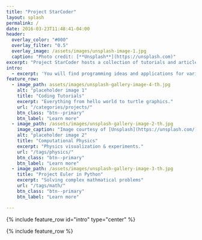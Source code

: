 ```yaml
---
title: "Project StarCoder"
layout: splash
permalink: /
date: 2016-03-23T11:48:41-04:00
header:
  overlay_color: "#000"
  overlay_filter: "0.5"
  overlay_image: /assets/images/unsplash-image-1.jpg
  caption: "Photo credit: [**Unsplash**](https://unsplash.com)"
excerpt: "Project StarCoder hosts a collection of tutorials and articles related with Programming for STEM students."
intro:
  - excerpt: 'You will find programming ideas and applications for various K12 subjects including math / physics / gaming / cryptography"`'
feature_row:
  - image_path: assets/images/unsplash-gallery-image-4-th.jpg
    alt: "placeholder image 1"
    title: "Coding Tutorials"
    excerpt: "Everything from hello world to turtle graphics."
    url: "/categories/projects/"
    btn_class: "btn--primary"
    btn_label: "Learn more"
  - image_path: /assets/images/unsplash-gallery-image-2-th.jpg
    image_caption: "Image courtesy of [Unsplash](https://unsplash.com/)"
    alt: "placeholder image 2"
    title: "Computational Physics"
    excerpt: "Physics visualization & experiments."
    url: "/tags/physics/"
    btn_class: "btn--primary"
    btn_label: "Learn more"
  - image_path: /assets/images/unsplash-gallery-image-3-th.jpg
    title: "Project Euler in Python"
    excerpt: "Solving complex mathmatical problems"
    url: "/tags/math/"
    btn_class: "btn--primary"
    btn_label: "Learn more"

---
```


{% include feature_row id="intro" type="center" %}

{% include feature_row %}
